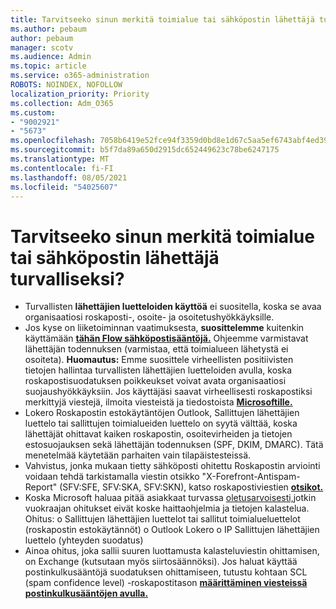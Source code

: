 ```yaml
---
title: Tarvitseeko sinun merkitä toimialue tai sähköpostin lähettäjä turvalliseksi?
ms.author: pebaum
author: pebaum
manager: scotv
ms.audience: Admin
ms.topic: article
ms.service: o365-administration
ROBOTS: NOINDEX, NOFOLLOW
localization_priority: Priority
ms.collection: Adm_O365
ms.custom:
- "9002921"
- "5673"
ms.openlocfilehash: 7058b6419e52fce94f3359d0bd8e1d67c5aa5ef6743abf4ed39f45bad49e1d07
ms.sourcegitcommit: b5f7da89a650d2915dc652449623c78be6247175
ms.translationtype: MT
ms.contentlocale: fi-FI
ms.lasthandoff: 08/05/2021
ms.locfileid: "54025607"
---
```

# <a name="need-to-mark-a-domain-or-email-sender-safe"></a>Tarvitseeko sinun merkitä toimialue tai sähköpostin lähettäjä turvalliseksi?

- Turvallisten **lähettäjien luetteloiden käyttöä** ei suositella, koska se avaa organisaatiosi roskaposti-, osoite- ja osoitetushyökkäyksille.
- Jos kyse on liiketoiminnan vaatimuksesta, **suosittelemme** kuitenkin käyttämään **[tähän Flow sähköpostisääntöjä.](https://docs.microsoft.com/microsoft-365/security/office-365-security/create-safe-sender-lists-in-office-365?view=o365-worldwide#recommended-use-mail-flow-rules)** Ohjeemme varmistavat lähettäjän todennuksen (varmistaa, että toimialueen lähetystä ei osoiteta). **Huomautus:** Emme suosittele virheellisten positiivisten tietojen hallintaa turvallisten lähettäjien luetteloiden avulla, koska roskapostisuodatuksen poikkeukset voivat avata organisaatiosi suojaushyökkäyksiin. Jos käyttäjäsi saavat virheellisesti roskapostiksi merkittyjä viestejä, ilmoita viesteistä ja tiedostoista **[Microsoftille.](https://protection.office.com/reportsubmission)**
- Lokero Roskapostin estokäytäntöjen Outlook, Sallittujen lähettäjien luettelo  tai sallittujen toimialueiden luettelo on syytä välttää, koska lähettäjät ohittavat kaiken roskapostin, osoitevirheiden ja tietojen estosuojauksen sekä lähettäjän todennuksen (SPF, DKIM, DMARC). Tätä menetelmää käytetään parhaiten vain tilapäistesteissä.
- Vahvistus, jonka mukaan tietty sähköposti ohitettu Roskapostin arviointi voidaan tehdä tarkistamalla viestin otsikko "X-Forefront-Antispam-Report" (SFV:SFE, SFV:SKA, SFV:SKN), katso roskapostiviestien **[otsikot.](https://docs.microsoft.com/microsoft-365/security/office-365-security/anti-spam-message-headers)**
- Koska Microsoft haluaa pitää asiakkaat turvassa [oletusarvoisesti,](https://docs.microsoft.com/microsoft-365/security/office-365-security/secure-by-default#exceptions)jotkin vuokraajan ohitukset eivät koske haittaohjelmia ja tietojen kalastelua. Ohitus: o Sallittujen lähettäjien luettelot tai sallitut toimialueluettelot (roskapostin estokäytännöt) o Outlook Lokero o IP Sallittujen lähettäjien luettelo (yhteyden suodatus) 
- Ainoa ohitus, joka sallii suuren luottamusta kalasteluviestin ohittamisen, on Exchange (kutsutaan myös siirtosäännöksi). Jos haluat käyttää postinkulkusääntöjä suodatuksen ohittamiseen, tutustu kohtaan SCL (spam confidence level) -roskapostitason **[määrittäminen viesteissä postinkulkusääntöjen avulla.](https://docs.microsoft.com/microsoft-365/security/office-365-security/use-mail-flow-rules-to-set-the-spam-confidence-level-scl-in-messages)**